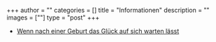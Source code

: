 +++
author = ""
categories = []
title = "Informationen"
description = ""
images = [""]
type = "post"
+++


* [Wenn nach einer Geburt das Glück auf sich warten lässt](/infoppd)
